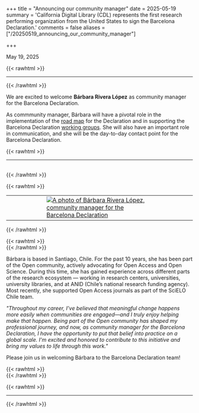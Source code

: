 +++
title = "Announcing our community manager"
date = 2025-05-19
summary = 'California Digital Library (CDL) represents the first research performing organization from the United States to sign the Barcelona Declaration.'
comments = false
aliases = ["/20250519_announcing_our_community_manager"]

+++

May 19, 2025

{{< rawhtml >}}
<hr class="small">
{{< /rawhtml >}}

We are excited to welcome **Bárbara Rivera López** as community manager for the Barcelona Declaration.  
  
As commmunity manager, Bárbara will have a pivotal role in the implementation of the [road map](/roadmap) for the Declaration and in supporting the Barcelona Declaration [working groups](/working_groups). She will also have an important role in communication, and she will be the day-to-day contact point for the Barcelona Declaration.

{{< rawhtml >}}
</br>
<hr class="small">
</br>
{{< /rawhtml >}}


{{< rawhtml >}}
<table border="0">
    <tr>
        <td style="width:20%">
        </td>
        <td style="width:60%">
            <a href="/images/barbara_rivera_lopez.jpg" target="_blank">
            <picture>
            <img src = "/images/barbara_rivera_lopez.jpg" alt = "A photo of Bárbara Rivera López, community manager for the Barcelona Declaration">
            </picture>
             </a>
        </td>
        <td style="width:20%">
        </td>
    </tr>
</table>
{{< /rawhtml >}}

{{< rawhtml >}}
</br>
{{< /rawhtml >}}

Bárbara is based in Santiago, Chile. For the past 10 years, she has been part of the Open community, actively advocating for Open Access and Open Science. During this time, she has gained experience across different parts of the research ecosystem — working in research centers, universities, university libraries, and at ANID (Chile’s national research funding agency). Most recently, she supported Open Access journals as part of the SciELO Chile team.

*"Throughout my career, I’ve believed that meaningful change happens more easily when communities are engaged—and I truly enjoy helping make that happen. Being part of the Open community has shaped my professional journey, and now, as community manager for the Barcelona Declaration, I have the opportunity to put that belief into practice on a global scale. I'm excited and honored to contribute to this initiative and bring my values to life through this work."*


Please join us in welcoming Bárbara to the Barcelona Declaration team! 

{{< rawhtml >}}
</br>
{{< /rawhtml >}}

{{< rawhtml >}}
<hr class="small">
{{< /rawhtml >}}

